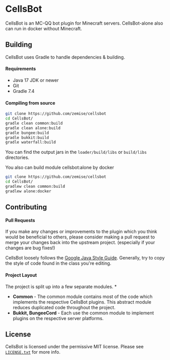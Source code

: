 # CellsBot

CellsBot is an MC-QQ bot plugin for Minecraft servers.
CellsBot-alone also can run in docker without Minecraft.

## Building
CellsBot uses Gradle to handle dependencies & building.

#### Requirements
* Java 17 JDK or newer
* Git
* Gradle 7.4

#### Compiling from source
```bash
git clone https://github.com/zemise/cellsbot
cd CellsBot/
gradle clean common:build
gradle clean alone:build
gradle bungee:build
gradle bukkit:build
gradle waterfall:build
```
You can find the output jars in the `loader/build/libs` or `build/libs` directories.

You also can build module cellsbot:alone by docker
```bash
git clone https://github.com/zemise/cellsbot
cd CellsBot/
gradlew clean common:build
gradlew alone:docker
```


## Contributing
#### Pull Requests
If you make any changes or improvements to the plugin which you think would be beneficial to others, please consider making a pull request to merge your changes back into the upstream project. (especially if your changes are bug fixes!)

CellsBot loosely follows the [Google Java Style Guide](https://google.github.io/styleguide/javaguide.html). Generally, try to copy the style of code found in the class you're editing.

#### Project Layout
The project is split up into a few separate modules.
* 
* **Common** - The common module contains most of the code which implements the respective CellsBot plugins. This abstract module reduces duplicated code throughout the project.
* **Bukkit, BungeeCord** - Each use the common module to implement plugins on the respective server platforms.

## License
CellsBot is licensed under the permissive MIT license. Please see [`LICENSE.txt`](https://github.com/abc408880155/cellsbot/blob/main/LICENSE.txt) for more info.

